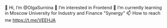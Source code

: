 👋 Hi, I’m @OlgaSurnina
👀 I’m interested in Frontend
🌱 I’m currently learning in Moscow University for Industry and Finance "Synergy"
📫 How to reach me https://t.me/VEEHJA
